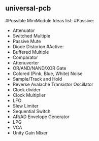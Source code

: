 ## universal-pcb
#Possible MiniModule Ideas list:
#Passive:
- Attenuator
- Switched Multiple
- Passive Mute
- Diode Distorion
#Active:
- Buffered Multiple
- Comparator
- Attenuverter
- OR/AND/NAND/XOR Gate
- Colored (Pink, Blue, White) Noise
- Sample/Track and Hold
- Reverse Avalache Transistor Oscillator
- Clock divider
- Clock Multiplier
- LFO
- Slew Limiter
- Sequential Switch
- AR/AD Envelope Generator
- LPG
- VCA
- Unity Gain Mixer
